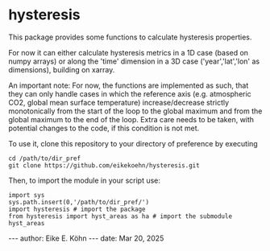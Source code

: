 # hysteresis

This package provides some functions to calculate hysteresis properties.

For now it can either calculate hysteresis metrics in a 1D case (based on numpy arrays) or along the 'time' dimension in a 3D case ('year','lat','lon' as dimensions), building on xarray. 

An important note: For now, the functions are implemented as such, that they can only handle cases in which the reference axis (e.g. atmospheric CO2, global mean surface temperature) increase/decrease strictly monotonically from the start of the loop to the global maximum and from the global maximum to the end of the loop. Extra care needs to be taken, with potential changes to the code, if this condition is not met. 

To use it, clone this repository to your directory of preference by executing

```
cd /path/to/dir_pref
git clone https://github.com/eikekoehn/hysteresis.git
```

Then, to import the module in your script use:

```
import sys
sys.path.insert(0,'/path/to/dir_pref/')
import hysteresis # import the package
from hysteresis import hyst_areas as ha # import the submodule hyst_areas
```

--- author: Eike E. Köhn
--- date: Mar 20, 2025

